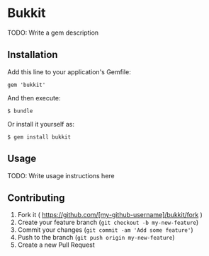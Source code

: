 # Bukkit

TODO: Write a gem description

## Installation

Add this line to your application's Gemfile:

    gem 'bukkit'

And then execute:

    $ bundle

Or install it yourself as:

    $ gem install bukkit

## Usage

TODO: Write usage instructions here

## Contributing

1. Fork it ( https://github.com/[my-github-username]/bukkit/fork )
2. Create your feature branch (`git checkout -b my-new-feature`)
3. Commit your changes (`git commit -am 'Add some feature'`)
4. Push to the branch (`git push origin my-new-feature`)
5. Create a new Pull Request
